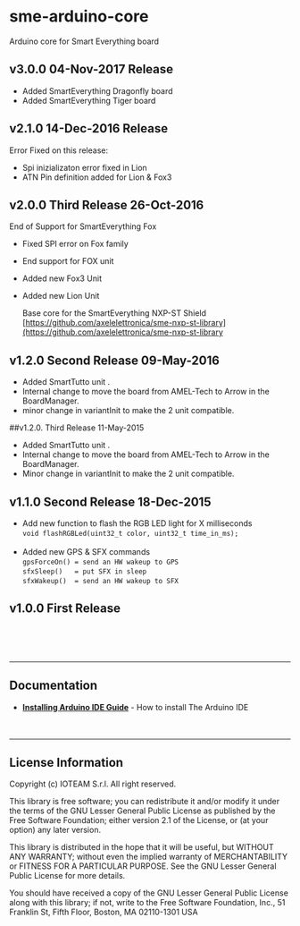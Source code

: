 # sme-arduino-core

Arduino core for Smart Everything board

## v3.0.0 04-Nov-2017 Release
- Added SmartEverything Dragonfly board
- Added SmartEverything Tiger board

## v2.1.0 14-Dec-2016 Release
Error Fixed on this release:

- Spi inizializaton error fixed in Lion
- ATN Pin definition added for Lion & Fox3

## v2.0.0 Third Release 26-Oct-2016
End of Support for SmartEverything Fox

- Fixed SPI error on Fox family
- End support for FOX unit
- Added new Fox3 Unit
- Added new Lion Unit

	Base core for the SmartEverything NXP-ST Shield
		[https://github.com/axelelettronica/sme-nxp-st-library](https://github.com/axelelettronica/sme-nxp-st-library

v1.2.0 Second Release 09-May-2016
---------------------------------
* Added SmartTutto unit .
* Internal change to move the board from AMEL-Tech to Arrow in the BoardManager.
* minor change in variantInit to make the 2 unit compatible.

##v1.2.0. Third Release 11-May-2015
- Added SmartTutto unit .
- Internal change to move the board from AMEL-Tech to Arrow in the BoardManager.
- Minor change in variantInit to make the 2 unit compatible.


## v1.1.0 Second Release 18-Dec-2015
* Add new function to flash the RGB LED light for X milliseconds<br>
    `void flashRGBLed(uint32_t color, uint32_t time_in_ms);`<br><br>
* Added new GPS & SFX commands<br>
    `gpsForceOn() = send an HW wakeup to GPS`<br>
    `sfxSleep()   = put SFX in sleep`<br>
    `sfxWakeup()  = send an HW wakeup to SFX`<br>


## v1.0.0 First Release
<br><br><br>

---
## Documentation

* **[Installing Arduino IDE Guide](https://www.arduino.cc/en/Guide/HomePage)** - How to install The Arduino IDE
<br><br><br>

---
## License Information


Copyright (c) IOTEAM S.r.l. All right reserved.

This library is free software; you can redistribute it and/or
modify it under the terms of the GNU Lesser General Public
License as published by the Free Software Foundation; either
version 2.1 of the License, or (at your option) any later version.

This library is distributed in the hope that it will be useful,
but WITHOUT ANY WARRANTY; without even the implied warranty of
MERCHANTABILITY or FITNESS FOR A PARTICULAR PURPOSE. See the GNU
Lesser General Public License for more details.

You should have received a copy of the GNU Lesser General Public
License along with this library; if not, write to the Free Software
Foundation, Inc., 51 Franklin St, Fifth Floor, Boston, MA 02110-1301 USA
